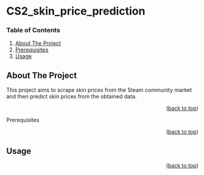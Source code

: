 #  CS2_skin_price_prediction

<a name="readme-top"></a>

### Table of Contents
<ol>
  <li>
    <a href="#about-the-project">About The Project</a>
  </li>
  <li>
    <a href="#prerequisites">Prerequisites</a>
  </li>
  <li><a href="#usage">Usage</a></li>
</ol>

## About The Project

This project aims to scrape skin prices from the Steam community market and then predict 
skin prices from the obtained data.


<p align="right">(<a href="#readme-top">back to top</a>)</p

## Prerequisites

<p align="right">(<a href="#readme-top">back to top</a>)</p>

## Usage

<p align="right">(<a href="#readme-top">back to top</a>)</p>
